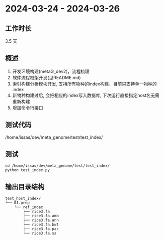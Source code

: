 # 2024-03-24 - 2024-03-26

## 工作时长

3.5 天

## 概述
1. 开发环境构建(metaG_dev2)，流程梳理
2. 软件流程框架开发(见README.md)
3. 索引构建分析模块开发, 支持所有物种的index构建，目前只支持单一物种的index
4. 新物种构建过后, 会把相应的index写入数据库, 下次运行直接指定host名无需重新构建
5. 增加命令行接口

## 测试代码
/home/issas/dev/meta_genome/test/test_index/

## 测试

```shell
cd /home/issas/dev/meta_genome/test/test_index/
python test_index.py
```


## 输出目录结构

```
test_host_index/
└── 01.prep
    └── ref_index
        ├── rice3.fa
        ├── rice3.fa.amb
        ├── rice3.fa.ann
        ├── rice3.fa.bwt
        ├── rice3.fa.pac
        └── rice3.fa.sa

```
